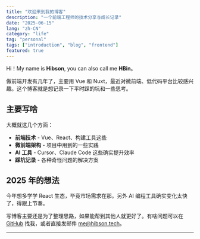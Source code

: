 ```yaml
---
title: "欢迎来到我的博客"
description: "一个前端工程师的技术分享与成长记录"
date: "2025-06-15"
lang: "zh-CN"
category: "life"
tag: "personal"
tags: ["introduction", "blog", "frontend"]
featured: true
---
```


Hi！My name is **Hibson**, you can also call me **HBin**。

做前端开发有几年了，主要用 Vue 和 Nuxt，最近对微前端、低代码平台比较感兴趣。这个博客就是想记录一下平时踩的坑和一些思考。

## 主要写啥

大概就这几个方面：

- **前端技术** - Vue、React、构建工具这些
- **微前端架构** - 项目中用到的一些实践
- **AI 工具** - Cursor、Claude Code 这些确实提升效率
- **踩坑记录** - 各种奇怪问题的解决方案

## 2025 年的想法

今年想多学学 React 生态，毕竟市场需求在那。另外 AI 编程工具确实变化太快了，得跟上节奏。

写博客主要还是为了整理思路，如果能帮到其他人就更好了。有啥问题可以在 [GitHub](https://github.com/hbin-zhuang) 找我，或者直接发邮件 [me@hibson.tech](mailto:me@hibson.tech)。

---
